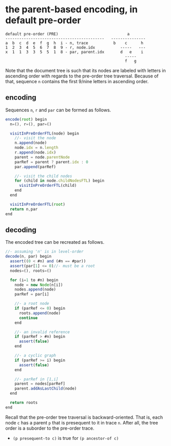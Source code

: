 
<!-- ======================================================================= -->
# the parent-based encoding, in default pre-order

```
default pre-order (PRE)                              a
-------------------------------------------   ---------------
a  b  c  d  e  f  g  h  i - n, trace           b    c      h
1  2  3  4  5  6  7  8  9 - r, node.idx           -----   ---
x  1  1  3  3  5  5  1  8 - par, parent.idx       d   e    i
                                                    -----
                                                    f   g
```

Note that the document tree is such that its nodes are labeled with letters in
ascending order with regards to the pre-order tree traversal. Because of that,
sequence `n` contains the first 9/nine letters in ascending order.

<!-- ======================================================================= -->
## encoding

Sequences `n`, `r` and `par` can be formed as follows.

```js
encode(root) begin
  n=(), r=(), par=()

  visitInPreOrderFTL(node) begin
    //- visit the node
    n.append(node)
    node.idx = n.length
    r.append(node.idx)
    parent = node.parentNode
    parRef = parent ? parent.idx : 0
    par.append(parRef)

    //- visit the child nodes
    for (child in node.childNodesFTL) begin
      visitInPreOrderFTL(child)
    end
  end

  visitInPreOrderFTL(root)
  return n,par
end
```

<!-- ======================================================================= -->
## decoding

The encoded tree can be recreated as follows.

```js
//- assuming 'n' is in level-order
decode(n, par) begin
  assert((0 < #n) and (#n == #par))
  assert(par[1] <= 0)//- must be a root
  nodes=(), roots=()

  for (i=1 to #n) begin
    node = new Node(n[i])
    nodes.append(node)
    parRef = par[i]

    //- a root node
    if (parRef <= 0) begin
      roots.append(node)
      continue
    end

    //- an invalid reference
    if (parRef > #n) begin
      assert(false)
    end

    //- a cyclic graph
    if (parRef >= i) begin
      assert(false)
    end

    //- parRef in [1,i]
    parent = nodes[parRef]
    parent.addAsLastChild(node)
  end

  return roots
end
```

Recall that the pre-order tree traversal is backward-oriented. That is, each
node `c` has a parent `p` that is presequent to it in trace `n`. After all,
the tree order is a suborder to the pre-order trace.

* `(p presequent-to c)` is true for `(p ancestor-of c)`
